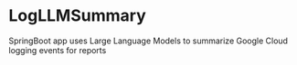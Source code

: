 # LogLLMSummary
SpringBoot app uses Large Language Models to summarize Google Cloud logging events for reports

